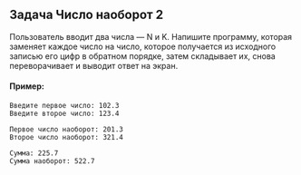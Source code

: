 ## Задача Число наоборот 2
Пользователь вводит два числа — N и K.
Напишите программу, которая заменяет каждое число на число, которое получается из исходного записью его цифр
в обратном порядке, затем складывает их, снова переворачивает и выводит ответ на экран.

#### Пример:
```
Введите первое число: 102.3
Введите второе число: 123.4

Первое число наоборот: 201.3
Второе число наоборот: 321.4

Сумма: 225.7
Сумма наоборот: 522.7
```

